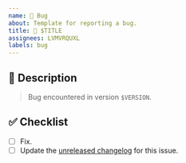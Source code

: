 ```yaml
---
name: 🐛 Bug
about: Template for reporting a bug.
title: 🐛 $TITLE
assignees: LVMVRQUXL
labels: bug
---
```


## 📝 Description

> Bug encountered in version `$VERSION`.

<!-- Describe the bug right here. -->

## ✅ Checklist

- [ ] Fix.
- [ ] Update the [unreleased changelog] for this issue.

[unreleased changelog]: https://github.com/kotools/types/blob/main/CHANGELOG.md#unreleased
